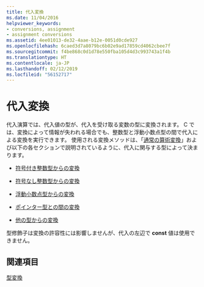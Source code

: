 ```yaml
---
title: 代入変換
ms.date: 11/04/2016
helpviewer_keywords:
- conversions, assignment
- assignment conversions
ms.assetid: 4ee01013-de32-4aae-b12e-0051d0cde927
ms.openlocfilehash: 6caed3d7a8079bc6b02e9ad17859cd4062cbee7f
ms.sourcegitcommit: f4be868c0d1d78e550fba105d4d3c993743a1f4b
ms.translationtype: HT
ms.contentlocale: ja-JP
ms.lasthandoff: 02/12/2019
ms.locfileid: "56152717"
---
```

# <a name="assignment-conversions"></a>代入変換

代入演算では、代入値の型が、代入を受け取る変数の型に変換されます。 C では、変換によって情報が失われる場合でも、整数型と浮動小数点型の間で代入による変換を実行できます。 使用される変換メソッドは、「[通常の算術変換](../c-language/usual-arithmetic-conversions.md)」および以下の各セクションで説明されているように、代入に関与する型によって決まります。

- [符号付き整数型からの変換](../c-language/conversions-from-signed-integral-types.md)

- [符号なし整数型からの変換](../c-language/conversions-from-unsigned-integral-types.md)

- [浮動小数点型からの変換](../c-language/conversions-from-floating-point-types.md)

- [ポインター型との間の変換](../c-language/conversions-to-and-from-pointer-types.md)

- [他の型からの変換](../c-language/conversions-from-other-types.md)

型修飾子は変換の許容性には影響しませんが、代入の左辺で **const** 値は使用できません。

## <a name="see-also"></a>関連項目

[型変換](../c-language/type-conversions-c.md)
